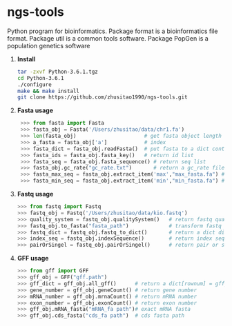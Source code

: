 # ngs-tools

Python program for bioinformatics. Package format is a bioinformatics file format. Package util is a common tools software. Package PopGen is a population genetics software

1. **Install** <br>
    ```bash
    tar -zxvf Python-3.6.1.tgz
    cd Python-3.6.1
    ./configure
    make && make install
    git clone https://github.com/zhusitao1990/ngs-tools.git
    ```
2. **Fasta usage** <br>
   ```Python
    >>> from fasta import Fasta
    >>> fasta_obj = Fasta('/Users/zhusitao/data/chr1.fa')
    >>> len(fasta_obj)                      # get fasta object length
    >>> a_fasta = fasta_obj['a']            # index
    >>> fasta_dict = fasta_obj.readFasta()  # put fasta to a dict contain id and seq
    >>> fasta_ids = fasta_obj.fasta_key()   # return id list
    >>> fasta_seq = fasta_obj.fasta_sequence() # return seq list
    >>> fasta_obj.gc_rate("gc_rate.txt")       # return a gc_rate file
    >>> fasta_max_seq = fasta_obj.extract_item('max',"max_fasta.fa") # exact a max length fasta
    >>> fasta_min_seq = fasta_obj.extract_item('min',"min_fasta.fa") # exact a min length fasta
    ```

3. **Fastq usage** <br>
    ```Python
    >>> from fastq import Fastq
    >>> fastq_obj = Fastq('/Users/zhusitao/data/kio.fastq')
    >>> quality_system = fastq_obj.qualitySystem()   # return fastq quality system
    >>> fastq_obj.to_fasta("fasta_path")             # transform fastq to fasta
    >>> fastq_dict = fastq_obj.fastq_to_dict()       # return a dict dict[key] = fastq_record
    >>> index_seq = fastq_obj.indexSequence()        # return index sequence if exist
    >>> pairOrSingel = fastq_obj.pairOrSingel()      # return pair or singel
    ```

4. **GFF usage**
    ```Python
    >>> from gff import GFF
    >>> gff_obj = GFF("gff.path")
    >>> gff_dict = gff_obj.all_gff()      # return a dict[rownum] = gff_record
    >>> gene_number = gff_obj.geneCount() # return gene number
    >>> mRNA_number = gff_obj.mrnaCount() # return mRNA number
    >>> exon_number = gff_obj.exonCount() # return exon number
    >>> gff_obj.mRNA_fasta("mRNA_fa path")# exact mRNA fasta
    >>> gff_obj.cds_fasta("cds_fa path")  # cds fasta path

    ```

